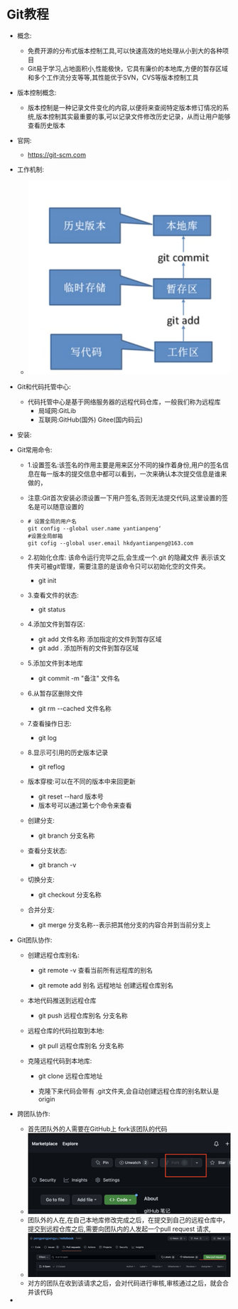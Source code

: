 # Git教程

- 概念:

  - 免费开源的分布式版本控制工具,可以快速高效的地处理从小到大的各种项目
  - Git易于学习,占地面积小,性能极快，它具有廉价的本地库,方便的暂存区域和多个工作流分支等等,其性能优于SVN，CVS等版本控制工具

- 版本控制概念:

  - 版本控制是一种记录文件变化的内容,以便将来查阅特定版本修订情况的系统,版本控制其实最重要的事,可以记录文件修改历史记录，从而让用户能够查看历史版本

- 官网:

  - https://git-scm.com

- 工作机制:

  - ![image-20221130215902399](./images/image-20221130215902399.png)

- Git和代码托管中心:

  - 代码托管中心是基于网络服务器的远程代码仓库，一般我们称为远程库
    - 局域网:GitLib
    - 互联网:GitHub(国外) Gitee(国内码云)

- 安装:

- Git常用命令:

  - 1.设置签名:该签名的作用主要是用来区分不同的操作着身份,用户的签名信息在每一版本的提交信息中都可以看到，一次来确认本次提交信息是谁来做的，

  - 注意:Git首次安装必须设置一下用户签名,否则无法提交代码,这里设置的签名是可以随意设置的

  - ```shell
    # 设置全局的用户名
    git config --global user.name yantianpeng‘
    #设置全局邮箱
    git cofig --global user.email hkdyantianpeng@163.com
    ```

  - 2.初始化仓库: 该命令运行完毕之后,会生成一个.git 的隐藏文件 表示该文件夹可被git管理，需要注意的是该命令只可以初始化空的文件夹。

    - git init

  - 3.查看文件的状态:

    - git status 

  - 4.添加文件到暂存区:

    - git add 文件名称 添加指定的文件到暂存区域
    - git add . 添加所有的文件到暂存区域

  - 5.添加文件到本地库

    - git commit -m "备注" 文件名

  - 6.从暂存区删除文件

    - git rm --cached 文件名称

  - 7.查看操作日志:

    - git log

  - 8.显示可引用的历史版本记录

    - git reflog

  - 版本穿梭:可以在不同的版本中来回更新

    - git reset --hard 版本号
    - 版本号可以通过第七个命令来查看

  - 创建分支:

    - git branch 分支名称 

  - 查看分支状态:

    - git branch -v 

  - 切换分支:

    - git checkout 分支名称

  - 合并分支:

    - git merge 分支名称--表示把其他分支的内容合并到当前分支上

- Git团队协作:

  - 创建远程仓库别名:
    - git remote -v  查看当前所有远程库的别名

    - git remote add 别名 远程地址  创建远程仓库别名

  - 本地代码推送到远程仓库
    - git push 远程仓库别名 分支名称

  - 远程仓库的代码拉取到本地:
    - git pull 远程仓库别名 分支名称

  - 克隆远程代码到本地库:
    - git clone 远程仓库地址

    - 克隆下来代码会带有 .git文件夹,会自动创建远程仓库的别名默认是origin

- 跨团队协作:

  - 首先团队外的人需要在GitHub上 fork该团队的代码
  - ![image-20221203201720396](./images/image-20221203201720396.png)
  - 团队外的人在,在自己本地库修改完成之后，在提交到自己的远程仓库中，提交到远程仓库之后,需要向团队内的人发起一个pull request 请求,
  - ![image-20221203202112666](./images/image-20221203202112666.png)
  - 对方的团队在收到该请求之后，会对代码进行审核,审核通过之后，就会合并该代码

- 
